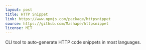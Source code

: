 ```yaml
---
layout: post
title: HTTP Snippet
link: https://www.npmjs.com/package/httpsnippet
source: https://github.com/Mashape/httpsnippet
license: MIT
---
```


CLI tool to auto-generate HTTP code snippets in most languages.
